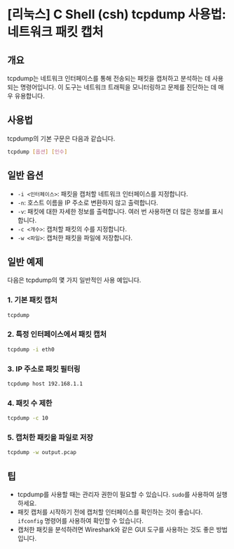 # [리눅스] C Shell (csh) tcpdump 사용법: 네트워크 패킷 캡처

## 개요
tcpdump는 네트워크 인터페이스를 통해 전송되는 패킷을 캡처하고 분석하는 데 사용되는 명령어입니다. 이 도구는 네트워크 트래픽을 모니터링하고 문제를 진단하는 데 매우 유용합니다.

## 사용법
tcpdump의 기본 구문은 다음과 같습니다.

```bash
tcpdump [옵션] [인수]
```

## 일반 옵션
- `-i <인터페이스>`: 패킷을 캡처할 네트워크 인터페이스를 지정합니다.
- `-n`: 호스트 이름을 IP 주소로 변환하지 않고 출력합니다.
- `-v`: 패킷에 대한 자세한 정보를 출력합니다. 여러 번 사용하면 더 많은 정보를 표시합니다.
- `-c <개수>`: 캡처할 패킷의 수를 지정합니다.
- `-w <파일>`: 캡처한 패킷을 파일에 저장합니다.

## 일반 예제
다음은 tcpdump의 몇 가지 일반적인 사용 예입니다.

### 1. 기본 패킷 캡처
```bash
tcpdump
```

### 2. 특정 인터페이스에서 패킷 캡처
```bash
tcpdump -i eth0
```

### 3. IP 주소로 패킷 필터링
```bash
tcpdump host 192.168.1.1
```

### 4. 패킷 수 제한
```bash
tcpdump -c 10
```

### 5. 캡처한 패킷을 파일로 저장
```bash
tcpdump -w output.pcap
```

## 팁
- tcpdump를 사용할 때는 관리자 권한이 필요할 수 있습니다. `sudo`를 사용하여 실행하세요.
- 패킷 캡처를 시작하기 전에 캡처할 인터페이스를 확인하는 것이 좋습니다. `ifconfig` 명령어를 사용하여 확인할 수 있습니다.
- 캡처한 패킷을 분석하려면 Wireshark와 같은 GUI 도구를 사용하는 것도 좋은 방법입니다.